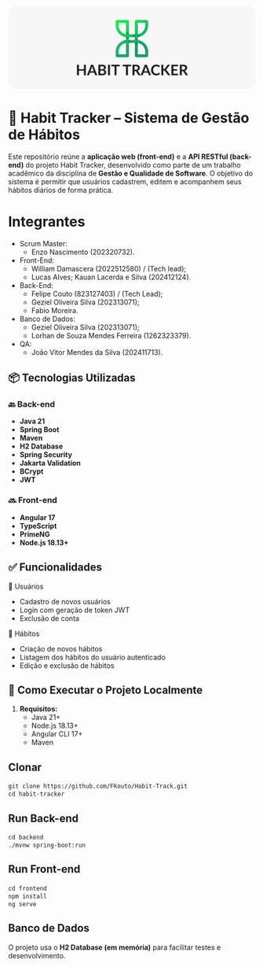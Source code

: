 ![img](https://raw.githubusercontent.com/FKouto/Habit-Track/refs/heads/main/header-repo-img.png)
# 🧠 Habit Tracker – Sistema de Gestão de Hábitos

Este repositório reúne a **aplicação web (front-end)** e a **API RESTful (back-end)** do projeto Habit Tracker, desenvolvido como parte de um trabalho acadêmico da disciplina de **Gestão e Qualidade de Software**. O objetivo do sistema é permitir que usuários cadastrem, editem e acompanhem seus hábitos diários de forma prática.

# Integrantes
- Scrum Master: <br>
    - Enzo Nascimento (202320732). <br>
- Front-End: <br>
    - William Damascera (2022512580) / (Tech lead); <br>
    - Lucas Alves; Kauan Lacerda e Silva (202412124). <br>
- Back-End:
    - Felipe Couto (823127403) / (Tech Lead); <br>
    - Geziel Oliveira Silva (202313071);<br>
    - Fabio Moreira. <br>
- Banco de Dados: <br>
    - Geziel Oliveira Silva (202313071); <br>
    - Lorhan de Souza Mendes Ferreira (1262323379). <br>
- QA: <br>
    - João Vitor Mendes da Silva (202411713). <br>

## 📦 Tecnologias Utilizadas

### 🔙 Back-end
- **Java 21**
- **Spring Boot**
- **Maven**
- **H2 Database**
- **Spring Security**
- **Jakarta Validation**
- **BCrypt**
- **JWT**

### 🔜 Front-end
- **Angular 17**
- **TypeScript**
- **PrimeNG**
- **Node.js 18.13+**
## ✅ Funcionalidades
👤 Usuários
- Cadastro de novos usuários
- Login com geração de token JWT
- Exclusão de conta

📌 Hábitos
- Criação de novos hábitos
- Listagem dos hábitos do usuário autenticado
- Edição e exclusão de hábitos

## 🚀 Como Executar o Projeto Localmente
1. **Requisitos:**
    - Java 21+
    - Node.js 18.13+
    - Angular CLI 17+
    - Maven

## Clonar
```
git clone https://github.com/FKouto/Habit-Track.git
cd habit-tracker
```

## Run Back-end
```
cd backend
./mvnw spring-boot:run
```

## Run Front-end
```
cd frontend
npm install
ng serve
```

## Banco de Dados
O projeto usa o **H2 Database (em memória)** para facilitar testes e desenvolvimento.
